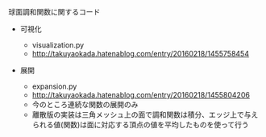 球面調和関数に関するコード

* 可視化
  * visualization.py
  * <http://takuyaokada.hatenablog.com/entry/20160218/1455758454>

* 展開
  * expansion.py
  * <http://takuyaokada.hatenablog.com/entry/20160218/1455804206>
  * 今のところ連続な関数の展開のみ
  * 離散版の実装は三角メッシュ上の面で調和関数は積分、エッジ上で与えられる値(関数)は面に対応する頂点の値を平均したものを使って行う
